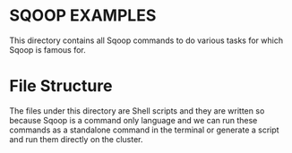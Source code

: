 # SQOOP EXAMPLES

This directory contains all Sqoop commands to do various tasks for which
Sqoop is famous for. 

# File Structure

The files under this directory are Shell scripts and they are written so
because Sqoop is a command only language and we can run these commands as a 
standalone command in the terminal or generate a script and run them
directly on the cluster. 